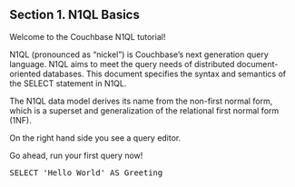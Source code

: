 ## <b>Section 1. N1QL Basics</b>
Welcome to the Couchbase N1QL tutorial!

N1QL (pronounced as “nickel”) is Couchbase’s next generation query language. N1QL aims to meet the query needs of distributed document-oriented databases. This document specifies the syntax and semantics of the SELECT statement in N1QL.

The N1QL data model derives its name from the non-first normal form, which is a superset and generalization of the relational first normal form (1NF). 

On the right hand side you see a query editor.

Go ahead, run your first query now!

<pre id="example">
SELECT 'Hello World' AS Greeting
</pre>
